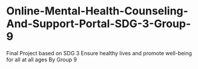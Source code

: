 # Online-Mental-Health-Counseling-And-Support-Portal-SDG-3-Group-9
Final Project based on SDG 3 Ensure healthy lives and promote well-being for all at all ages By Group 9
